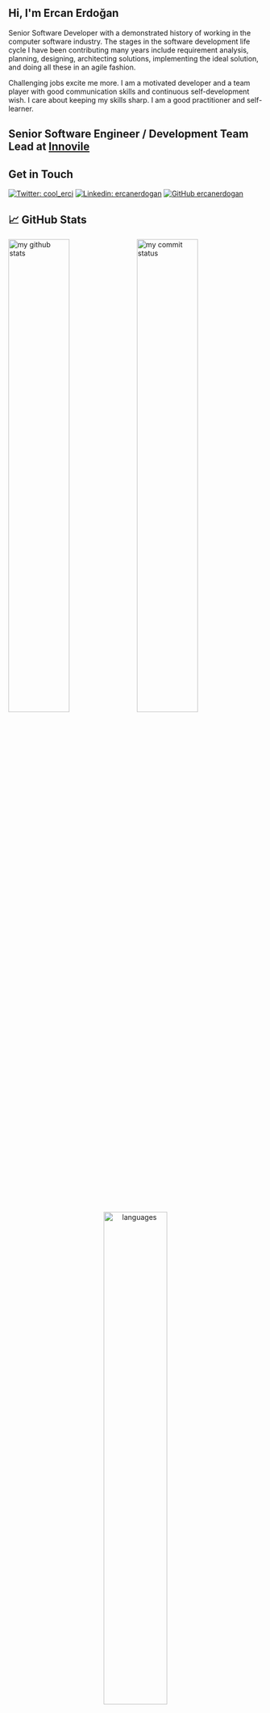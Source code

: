 <h2>Hi, I'm Ercan Erdoğan </h2>

Senior Software Developer with a demonstrated history of working in the computer software industry. The stages in the software development life cycle I have been contributing many years include requirement analysis, planning, designing, architecting solutions, implementing the ideal solution, and doing all these in an agile fashion.

Challenging jobs excite me more. I am a motivated developer and a team player with good communication skills and continuous self-development wish. I care about keeping my skills sharp. I am a good practitioner and self-learner.

<h2>Senior Software Engineer / Development Team Lead at <a href="https://www.innovile.com/" target="_blank" rel="noopener noreferrer">Innovile</a></h2>
<h2> Get in Touch </h2>

[![Twitter: cool_erci](https://img.shields.io/twitter/follow/cool_erci?style=social)](https://twitter.com/cool_erci)
[![Linkedin: ercanerdogan](https://img.shields.io/badge/-ercanerdogan-blue?style=flat-square&logo=Linkedin&logoColor=white&link=https://www.linkedin.com/in/ercanerdogan/)](https://www.linkedin.com/in/ercanerdogan/)
[![GitHub ercanerdogan](https://img.shields.io/github/followers/ercanerdogan?label=follow&style=social)](https://github.com/ercanerdogan)

## &#x1f4c8; GitHub Stats


<img src="https://github-readme-stats.vercel.app/api?username=ercanerdogan&count_private=true&show_icons=true&include_all_commits=true&theme=radical" alt="my github stats" width="49%"/>&nbsp;
<img src="https://github-readme-streak-stats.herokuapp.com/?user=ercanerdogan&theme=radical" alt="my commit status" width="49%" /> </p>
<p align="center"><img src="https://github-readme-stats.vercel.app/api/top-langs/?username=ercanerdogan&count_private=true&langs_count=6&show_icons=true&theme=radical&layout=compact" alt="languages" width="50%"></p>



![visitors](https://visitor-badge.laobi.icu/badge?page_id=ercanerdogan)

<!--
radical

ayu-mirage

# old version
## &#x1f4c8; GitHub Stats

<a href="https://github.com/ercanerdogan/github-readme-stats">
  <img align="center" src="https://github-readme-stats.vercel.app/api?username=ercanerdogan&show_icons=true&include_all_commits=true&count_private=true&title_color=6aa6f8&text_color=8a919a&icon_color=6aa6f8&bg_color=0e1116&layout=compact" alt="GitHub Stats" />
</a>

<a href="https://github.com/ercanerdogan/github-readme-stats">
  <img align="center" src="https://github-readme-stats.vercel.app/api/top-langs/?username=ercanerdogan&hide=c%2B%2B,c,html&title_color=6aa6f8&text_color=8a919a&icon_color=6aa6f8&bg_color=0e1116&layout=compact" alt="Ercan Erdogan" />
</a>


## &#x1f4c8; GitHub Stats

![GitHub stats](https://github-readme-stats.vercel.app/api?username=ercanerdogan&show_icons=true&theme=radical)
[![Top Langs](https://github-readme-stats.vercel.app/api/top-langs/?username=ercanerdogan&layout=compact&theme=radical)](https://github.com/ercanerdogan/github-readme-stats)


First Header | Second Header
------------ | -------------
Content cell 1 | Content cell 2
Content column 1 | Content column 2


## 🗂️ Highlight Projects

<a href="https://github.com/ercanerdogan/ngShop">
  <img align="center" src="https://github-readme-stats.vercel.app/api/pin/?username=ercanerdogan&repo=ngShop&show_icons=true&line_height=33&title_color=6aa6f8&text_color=8a919a&icon_color=6aa6f8&bg_color=0e1116" alt="ngShop" />
</a>

<a href="https://github.com/ercanerdogan/NLayerProject">
  <img align="center" src="https://github-readme-stats.vercel.app/api/pin/?username=ercanerdogan&repo=NLayerProject&show_icons=true&line_height=33&title_color=6aa6f8&text_color=8a919a&icon_color=6aa6f8&bg_color=0e1116" alt="NLayerProject" />
</a>


<a href="https://github.com/ercanerdogan/ProducerConsumerWithKafka">
  <img align="center" src="https://github-readme-stats.vercel.app/api/pin/?username=ercanerdogan&repo=ProducerConsumerWithKafka&show_icons=true&line_height=27&title_color=6aa6f8&text_color=8a919a&icon_color=6aa6f8&bg_color=0e1116" alt="ProducerConsumerWithKafka" />
</a>

<a href="https://github.com/ercanerdogan/TaskManager">
  <img align="center" src="https://github-readme-stats.vercel.app/api/pin/?username=ercanerdogan&repo=TaskManager&show_icons=true&line_height=27&title_color=6aa6f8&text_color=8a919a&icon_color=6aa6f8&bg_color=0e1116" alt="TaskManager" />
</a>

## 🏆 GitHub Trophies

[![trophy](https://github-profile-trophy.vercel.app/?username=ercanerdogan&theme=nord&column=7)](https://github.com/ryo-ma/github-profile-trophy)


### 🧑‍💻  This week, I spent my time on:

[![zhenye's wakatime stats](https://github-readme-stats.vercel.app/api/wakatime?username=ercanerdogan&line_height=27&title_color=6aa6f8&text_color=8a919a&icon_color=6aa6f8&bg_color=0e1116)](https://github.com/ercanerdogan/github-readme-stats)


-->
